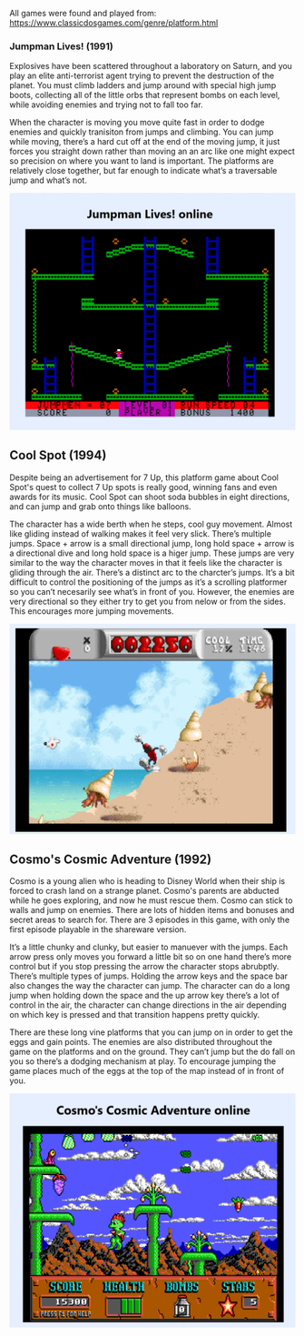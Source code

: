 

All games were found and played from: https://www.classicdosgames.com/genre/platform.html

### Jumpman Lives! (1991)

Explosives have been scattered throughout a laboratory on Saturn, and you play an elite anti-terrorist agent trying to prevent the destruction of the planet. You must climb ladders and jump around with special high jump boots, collecting all of the little orbs that represent bombs on each level, while avoiding enemies and trying not to fall too far. 

When the character is moving you move quite fast in order to dodge enemies and quickly tranisiton from jumps and climbing. You can jump while moving, there’s a hard cut off at the end of the moving jump, it just forces you straight down rather than moving an an arc like one might expect so precision on where you want to land is important. The platforms are relatively close together, but far enough to indicate what’s a traversable jump and what’s not. 

![Screenshot 2025-02-16 144631.png](Jumpman-Lives!.png)

## Cool Spot (1994)

Despite being an advertisement for 7 Up, this platform game about Cool Spot's quest to collect 7 Up spots is really good, winning fans and even awards for its music. Cool Spot can shoot soda bubbles in eight directions, and can jump and grab onto things like balloons.

The character has a wide berth when he steps, cool guy movement. Almost like gliding instead of walking makes it feel very slick. There’s multiple jumps. Space + arrow is a small directional jump, long hold space + arrow is a directional dive and long hold space is a higer jump. These jumps are very similar to the way the character moves in that it feels like the character is gliding through the air. There’s a distinct arc to the charcter’s jumps. It’s a bit difficult to control the positioning of the jumps as it’s a scrolling platformer so you can’t necesarily see what’s in front of you. However, the enemies are very directional so they either try to get you from nelow or from the sides. This encourages more jumping movements. 

![Screenshot 2025-02-16 153609.png](Cool-Spot.png)

## **Cosmo's Cosmic Adventure (1992)**

Cosmo is a young alien who is heading to Disney World when their ship is forced to crash land on a strange planet. Cosmo's parents are abducted while he goes exploring, and now he must rescue them. Cosmo can stick to walls and jump on enemies. There are lots of hidden items and bonuses and secret areas to search for. There are 3 episodes in this game, with only the first episode playable in the shareware version.

It’s a little chunky and clunky, but easier to manuever with the jumps. Each arrow press only moves you forward a little bit so on one hand there’s more control but if you stop pressing the arrow the character stops abrubptly. There’s multiple types of jumps. Holding the arrow keys and the space bar also changes the way the character can jump. The character can do a long jump when holding down the space and the up arrow key there’s a lot of control in the air, the character can change directions in the air depending on which key is pressed and that transition happens pretty quickly.

There are these long vine platforms that you can jump on in order to get the eggs and gain points. The enemies are also distributed throughout the game on the platforms and on the ground. They can’t jump but the do fall on you so there’s a dodging mechanism at play. To encourage jumping the game places much of the eggs at the top of the map instead of in front of you. 

![Screenshot 2025-02-16 161113.png](Cosmo's-Cosmic-Adventure.png)